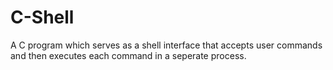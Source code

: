 # C-Shell
A C program which serves as a shell interface that accepts user commands and then executes each command in a seperate process.
